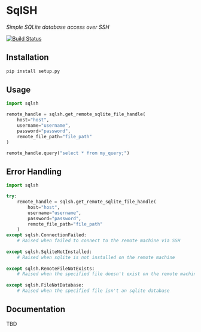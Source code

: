 # SqlSH
_Simple SQLite database access over SSH_

[![Build Status](https://travis-ci.org/joemccann/dillinger.svg?branch=master)](https://travis-ci.org/joemccann/dillinger)

## Installation
```sh
pip install setup.py
```

## Usage
```python
import sqlsh

remote_handle = sqlsh.get_remote_sqlite_file_handle(
    host="host",
    username="username",
    password="password",
    remote_file_path="file_path"
)

remote_handle.query("select * from my_query;")
```

## Error Handling
```python
import sqlsh

try:
    remote_handle = sqlsh.get_remote_sqlite_file_handle(
        host="host",
        username="username",
        password="password",
        remote_file_path="file_path"
    )
except sqlsh.ConnectionFailed:
    # Raised when failed to connect to the remote machine via SSH
    
except sqlsh.SqliteNotInstalled:
    # Raised when sqlite is not installed on the remote machine
    
except sqlsh.RemoteFileNotExists:
    # Raised when the specified file doesn't exist on the remote machine
    
except sqlsh.FileNotDatabase:
    # Raised when the specified file isn't an sqlite database
```

## Documentation
TBD